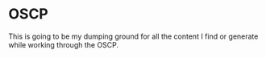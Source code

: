 # OSCP

This is going to be my dumping ground for all the content I find or generate while working through the OSCP.
